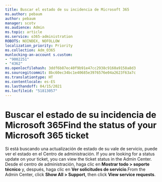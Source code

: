 ```yaml
---
title: Buscar el estado de su incidencia de Microsoft 365
ms.author: pebaum
author: pebaum
manager: scotv
ms.audience: Admin
ms.topic: article
ms.service: o365-administration
ROBOTS: NOINDEX, NOFOLLOW
localization_priority: Priority
ms.collection: Adm_O365
munlocking-an-account s.custom:
- "9002251"
- "4362"
ms.openlocfilehash: 3ddf6b87ec40f9b91e47cc2938c9160a9158a8d3
ms.sourcegitcommit: 8bc60ec34bc1e40685e3976576e04a2623f63a7c
ms.translationtype: HT
ms.contentlocale: es-ES
ms.lasthandoff: 04/15/2021
ms.locfileid: "51813057"
---
```

# <a name="find-the-status-of-your-microsoft-365-ticket"></a><span data-ttu-id="b0d30-102">Buscar el estado de su incidencia de Microsoft 365</span><span class="sxs-lookup"><span data-stu-id="b0d30-102">Find the status of your Microsoft 365 ticket</span></span>

<span data-ttu-id="b0d30-103">Si está buscando una actualización de estado de su vale de servicio, puede ver el estado en el Centro de administración. </span><span class="sxs-lookup"><span data-stu-id="b0d30-103">If you are looking for a status update on your ticket, you can view the ticket status in the Admin Center.</span></span> <span data-ttu-id="b0d30-104">Desde el centro de administración, haga clic en **Mostrar todo > soporte técnico** y, después, haga clic en **Ver solicitudes de servicio**.</span><span class="sxs-lookup"><span data-stu-id="b0d30-104">From the Admin Center, click **Show All > Support**, then click **View service requests**.</span></span>
